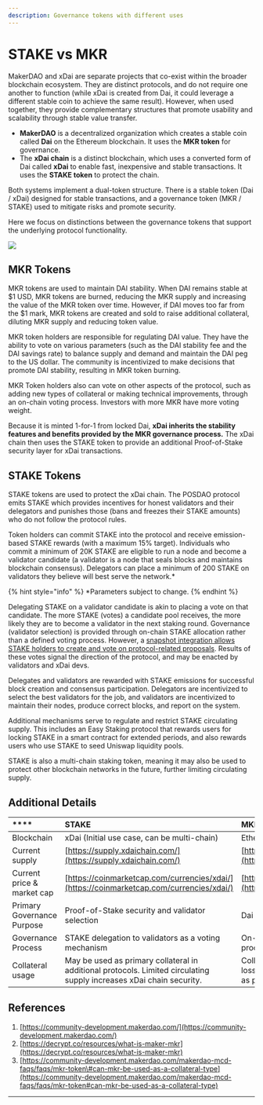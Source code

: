 ```yaml
---
description: Governance tokens with different uses
---
```


# STAKE vs MKR

MakerDAO and xDai are separate projects that co-exist within the broader blockchain ecosystem. They are distinct protocols, and do not require one another to function \(while xDai is created from Dai, it could leverage a different stable coin to achieve the same result\). However, when used together, they provide complementary structures that promote usability and scalability through stable value transfer. 

* **MakerDAO** is a decentralized organization which creates a stable coin called **Dai** on the Ethereum blockchain. It uses the **MKR token** for governance.
* The **xDai chain** is a distinct blockchain, which uses a converted form of Dai called **xDai** to enable fast, inexpensive and stable transactions.  It uses the **STAKE token** to protect the chain.   

Both systems implement a dual-token structure.  There is a stable token \(Dai / xDai\) designed for stable transactions, and a governance token \(MKR / STAKE\) used to mitigate risks and promote security.  

Here we focus on distinctions between the governance tokens that support the underlying protocol functionality.

![](../../../.gitbook/assets/stake-v-mkr.png)

## **MKR Tokens**

MKR tokens are used to maintain DAI stability. When DAI remains stable at $1 USD, MKR tokens are burned, reducing the MKR supply and increasing the value of the MKR token over time. However, if DAI moves too far from the $1 mark, MKR tokens are created and sold to raise additional collateral, diluting MKR supply and reducing token value. 

MKR token holders are responsible for regulating DAI value. They have the ability to vote on various parameters \(such as the DAI stability fee and the DAI savings rate\) to balance supply and demand and maintain the DAI peg to the US dollar. The community is incentivized to make decisions that promote DAI stability, resulting in MKR token burning.

MKR Token holders also can vote on other aspects of the protocol, such as adding new types of collateral or making technical improvements, through an on-chain voting process. Investors with more MKR have more voting weight.

Because it is minted 1-for-1 from locked Dai, **xDai inherits the stability features and benefits provided by the MKR governance process.**  The xDai chain then uses the STAKE token to provide an additional Proof-of-Stake security layer for xDai transactions.

## **STAKE Tokens**

STAKE tokens are used to protect the xDai chain. The POSDAO protocol emits STAKE which provides incentives for honest validators and their delegators and punishes those \(bans and freezes their STAKE amounts\) who do not follow the protocol rules. 

Token holders can commit STAKE into the protocol and receive emission-based STAKE rewards \(with a maximum 15% target\). Individuals who commit a minimum of 20K STAKE are eligible to run a node and become a validator candidate \(a validator is a node that seals blocks and maintains blockchain consensus\).  Delegators can place a minimum of 200 STAKE on validators they believe will best serve the network.\* 

{% hint style="info" %}
\*Parameters subject to change.
{% endhint %}

Delegating STAKE on a validator candidate is akin to placing a vote on that candidate.  The more STAKE \(votes\) a candidate pool receives, the more likely they are to become a validator in the next staking round. Governance \(validator selection\) is provided through on-chain STAKE allocation rather than a defined voting process. However, a [snapshot integration allows STAKE holders to create and vote on protocol-related proposals](../../../for-stakers/stake-token/stake-weighted-voting/). Results of these votes signal the direction of the protocol, and may be enacted by validators and xDai devs.

Delegates and validators are rewarded with STAKE emissions for successful block creation and consensus participation. Delegators are incentivized to select the best validators for the job, and validators are incentivized to maintain their nodes, produce correct blocks, and report on the system.

Additional mechanisms serve to regulate and restrict STAKE circulating supply. This includes an Easy Staking protocol that rewards users for locking STAKE in a smart contract for extended periods, and also rewards users who use STAKE to seed Uniswap liquidity pools. 

STAKE is also a multi-chain staking token, meaning it may also be used to protect other blockchain networks in the future, further limiting circulating supply.

## **Additional Details**

| \*\*\*\* | **STAKE** | **MKR** |
| :--- | :--- | :--- |
| Blockchain | xDai \(Initial use case, can be multi-chain\) | Ethereum |
| Current supply | [https://supply.xdaichain.com/](https://supply.xdaichain.com/) | [https://daistats.com/\#/](https://daistats.com/#/) |
| Current price & market cap | [https://coinmarketcap.com/currencies/xdai/](https://coinmarketcap.com/currencies/xdai/) | [https://coinmarketcap.com/currencies/maker/](https://coinmarketcap.com/currencies/maker/) |
| Primary Governance Purpose | Proof-of-Stake security and validator selection | Dai stability, parameters and risk management |
| Governance Process | STAKE delegation to validators as a voting mechanism | On-chain governance and executive voting procedures |
| Collateral usage | May be used as primary collateral in additional protocols. Limited circulating supply increases xDai chain security. | Collateral of last resort to absorb possible losses from Dai creation. Not advisable for use as primary collateral. |

## **References**

1. [https://community-development.makerdao.com/](https://community-development.makerdao.com/)
2. [https://decrypt.co/resources/what-is-maker-mkr](https://decrypt.co/resources/what-is-maker-mkr)
3. [https://community-development.makerdao.com/makerdao-mcd-faqs/faqs/mkr-token\#can-mkr-be-used-as-a-collateral-type](https://community-development.makerdao.com/makerdao-mcd-faqs/faqs/mkr-token#can-mkr-be-used-as-a-collateral-type)

  
****

  


